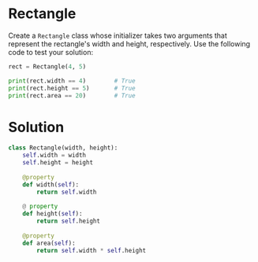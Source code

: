 # Rectangle

Create a `Rectangle` class whose initializer takes two arguments that represent the rectangle's width 
and height, respectively. Use the following code to test your solution:

```python
rect = Rectangle(4, 5)

print(rect.width == 4)        # True
print(rect.height == 5)       # True
print(rect.area == 20)        # True
```

# Solution

```python
class Rectangle(width, height):
    self.width = width
    self.height = height
    
    @property
    def width(self):
        return self.width
    
    @ property
    def height(self):
        return self.height
    
    @property
    def area(self):
        return self.width * self.height
```